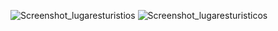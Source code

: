 ![Screenshot_lugaresturistios](https://github.com/Solange2002/ApiLugaresTuristicos/assets/153156374/69863c00-1dcb-4b39-bc5c-b9c616c9f845)
![Screenshot_lugaresturisticos](https://github.com/Solange2002/ApiLugaresTuristicos/assets/153156374/c2718b57-e9f9-4481-af21-51b61ee5c7bf)
